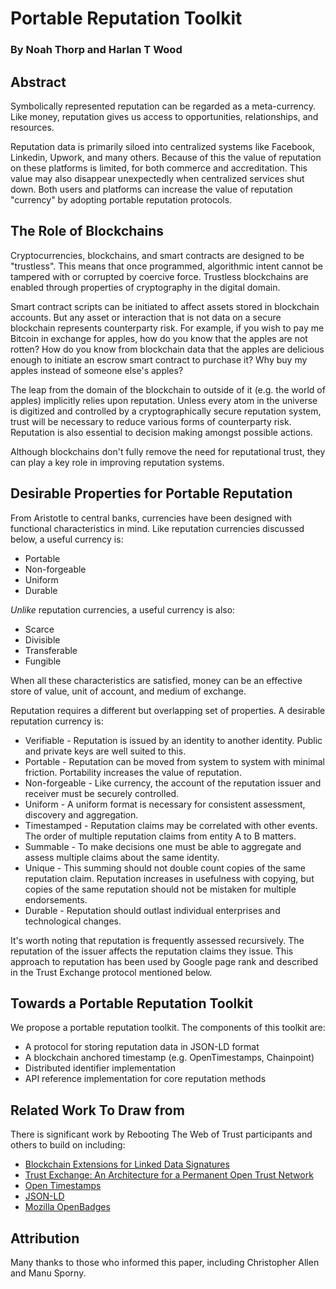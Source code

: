 # Portable Reputation Toolkit

### By Noah Thorp and Harlan T Wood

## Abstract

Symbolically represented reputation can be regarded as a meta-currency. Like money, reputation gives us access to opportunities, relationships, and resources.

Reputation data is primarily siloed into centralized systems like Facebook, Linkedin, Upwork, and many others. Because of this the value of reputation on these platforms is limited, for both commerce and accreditation. This value may also disappear unexpectedly when centralized services shut down. Both users and platforms can increase the value of reputation "currency" by adopting portable reputation protocols.

## The Role of Blockchains

Cryptocurrencies, blockchains, and smart contracts are designed to be "trustless". This means that once programmed, algorithmic intent cannot be tampered with or corrupted by coercive force. Trustless blockchains are enabled through properties of cryptography in the digital domain.

Smart contract scripts can be initiated to affect assets stored in blockchain accounts. But any asset or interaction that is not data on a secure blockchain represents counterparty risk. For example, if you wish to pay me Bitcoin in exchange for apples, how do you know that the apples are not rotten? How do you know from blockchain data that the apples are delicious enough to initiate an escrow smart contract to purchase it? Why buy my apples instead of someone else's apples?

The leap from the domain of the blockchain to outside of it (e.g. the world of apples) implicitly relies upon reputation. Unless every atom in the universe is digitized and controlled by a cryptographically secure reputation system, trust will be necessary to reduce various forms of counterparty risk. Reputation is also essential to decision making amongst possible actions.

Although blockchains don't fully remove the need for reputational trust, they can play a key role in improving reputation systems.

## Desirable Properties for Portable Reputation

From Aristotle to central banks, currencies have been designed with functional characteristics in mind. Like reputation currencies discussed below, a useful currency is:
* Portable
* Non-forgeable
* Uniform
* Durable

_Unlike_ reputation currencies, a useful currency is also:
* Scarce
* Divisible
* Transferable
* Fungible 

When all these characteristics are satisfied, money can be an effective store of value, unit of account, and medium of exchange.

Reputation requires a different but overlapping set of properties.  A desirable reputation currency is:
* Verifiable - Reputation is issued by an identity to another identity. Public and private keys are well suited to this.
* Portable - Reputation can be moved from system to system with minimal friction. Portability increases the value of reputation.
* Non-forgeable - Like currency, the account of the reputation issuer and receiver must be securely controlled.
* Uniform - A uniform format is necessary for consistent assessment, discovery and aggregation.
* Timestamped - Reputation claims may be correlated with other events. The order of multiple reputation claims from entity A to B matters.
* Summable - To make decisions one must be able to aggregate and assess multiple claims about the same identity.
* Unique - This summing should not double count copies of the same reputation claim. Reputation increases in usefulness with copying, but copies of the same reputation should not be mistaken for multiple endorsements.
* Durable - Reputation should outlast individual enterprises and technological changes.

It's worth noting that reputation is frequently assessed recursively. The reputation of the issuer affects the reputation claims they issue. This approach to reputation has been used by Google page rank and described in the Trust Exchange protocol mentioned below.

## Towards a Portable Reputation Toolkit

We propose a portable reputation toolkit. The components of this toolkit are:
* A protocol for storing reputation data in JSON-LD format
* A blockchain anchored timestamp (e.g. OpenTimestamps, Chainpoint)
* Distributed identifier implementation
* API reference implementation for core reputation methods

## Related Work To Draw from

There is significant work by Rebooting The Web of Trust participants and others to build on including:
* [Blockchain Extensions for Linked Data Signatures](https://github.com/WebOfTrustInfo/rebooting-the-web-of-trust-fall2016/blob/master/topics-and-advance-readings/blockchain-extensions-for-linked-data-signatures.md)
* [Trust Exchange: An Architecture for a Permanent Open Trust Network](https://github.com/WebOfTrustInfo/rebooting-the-web-of-trust/blob/master/topics-and-advance-readings/Trust-Exchange-An-Architecture-for-a-Permanent-Open-Trust-Network.md)
* [Open Timestamps](https://github.com/WebOfTrustInfo/rebooting-the-web-of-trust-fall2016/blob/master/topics-and-advance-readings/opentimestamps.md)
* [JSON-LD](http://json-ld.org/)
* [Mozilla OpenBadges](http://openbadges.org/)

## Attribution

Many thanks to those who informed this paper, including Christopher Allen and Manu Sporny.
